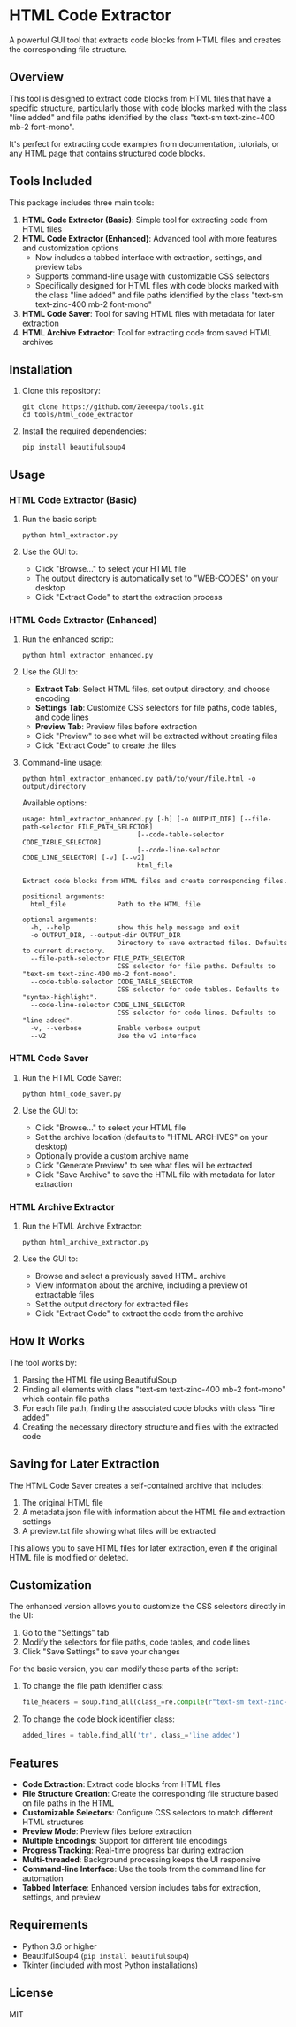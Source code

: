 # HTML Code Extractor

A powerful GUI tool that extracts code blocks from HTML files and creates the corresponding file structure.

## Overview

This tool is designed to extract code blocks from HTML files that have a specific structure, particularly those with code blocks marked with the class "line added" and file paths identified by the class "text-sm text-zinc-400 mb-2 font-mono".

It's perfect for extracting code examples from documentation, tutorials, or any HTML page that contains structured code blocks.

## Tools Included

This package includes three main tools:

1. **HTML Code Extractor (Basic)**: Simple tool for extracting code from HTML files
2. **HTML Code Extractor (Enhanced)**: Advanced tool with more features and customization options
   - Now includes a tabbed interface with extraction, settings, and preview tabs
   - Supports command-line usage with customizable CSS selectors
   - Specifically designed for HTML files with code blocks marked with the class "line added" and file paths identified by the class "text-sm text-zinc-400 mb-2 font-mono"
3. **HTML Code Saver**: Tool for saving HTML files with metadata for later extraction
4. **HTML Archive Extractor**: Tool for extracting code from saved HTML archives

## Installation

1. Clone this repository:
   ```
   git clone https://github.com/Zeeeepa/tools.git
   cd tools/html_code_extractor
   ```

2. Install the required dependencies:
   ```
   pip install beautifulsoup4
   ```

## Usage

### HTML Code Extractor (Basic)

1. Run the basic script:
   ```
   python html_extractor.py
   ```

2. Use the GUI to:
   - Click "Browse..." to select your HTML file
   - The output directory is automatically set to "WEB-CODES" on your desktop
   - Click "Extract Code" to start the extraction process

### HTML Code Extractor (Enhanced)

1. Run the enhanced script:
   ```
   python html_extractor_enhanced.py
   ```

2. Use the GUI to:
   - **Extract Tab**: Select HTML files, set output directory, and choose encoding
   - **Settings Tab**: Customize CSS selectors for file paths, code tables, and code lines
   - **Preview Tab**: Preview files before extraction
   - Click "Preview" to see what will be extracted without creating files
   - Click "Extract Code" to create the files

3. Command-line usage:
   ```
   python html_extractor_enhanced.py path/to/your/file.html -o output/directory
   ```

   Available options:
   ```
   usage: html_extractor_enhanced.py [-h] [-o OUTPUT_DIR] [--file-path-selector FILE_PATH_SELECTOR]
                                [--code-table-selector CODE_TABLE_SELECTOR]
                                [--code-line-selector CODE_LINE_SELECTOR] [-v] [--v2]
                                html_file

   Extract code blocks from HTML files and create corresponding files.

   positional arguments:
     html_file             Path to the HTML file

   optional arguments:
     -h, --help            show this help message and exit
     -o OUTPUT_DIR, --output-dir OUTPUT_DIR
                           Directory to save extracted files. Defaults to current directory.
     --file-path-selector FILE_PATH_SELECTOR
                           CSS selector for file paths. Defaults to "text-sm text-zinc-400 mb-2 font-mono".
     --code-table-selector CODE_TABLE_SELECTOR
                           CSS selector for code tables. Defaults to "syntax-highlight".
     --code-line-selector CODE_LINE_SELECTOR
                           CSS selector for code lines. Defaults to "line added".
     -v, --verbose         Enable verbose output
     --v2                  Use the v2 interface
   ```

### HTML Code Saver

1. Run the HTML Code Saver:
   ```
   python html_code_saver.py
   ```

2. Use the GUI to:
   - Click "Browse..." to select your HTML file
   - Set the archive location (defaults to "HTML-ARCHIVES" on your desktop)
   - Optionally provide a custom archive name
   - Click "Generate Preview" to see what files will be extracted
   - Click "Save Archive" to save the HTML file with metadata for later extraction

### HTML Archive Extractor

1. Run the HTML Archive Extractor:
   ```
   python html_archive_extractor.py
   ```

2. Use the GUI to:
   - Browse and select a previously saved HTML archive
   - View information about the archive, including a preview of extractable files
   - Set the output directory for extracted files
   - Click "Extract Code" to extract the code from the archive

## How It Works

The tool works by:

1. Parsing the HTML file using BeautifulSoup
2. Finding all elements with class "text-sm text-zinc-400 mb-2 font-mono" which contain file paths
3. For each file path, finding the associated code blocks with class "line added"
4. Creating the necessary directory structure and files with the extracted code

## Saving for Later Extraction

The HTML Code Saver creates a self-contained archive that includes:

1. The original HTML file
2. A metadata.json file with information about the HTML file and extraction settings
3. A preview.txt file showing what files will be extracted

This allows you to save HTML files for later extraction, even if the original HTML file is modified or deleted.

## Customization

The enhanced version allows you to customize the CSS selectors directly in the UI:

1. Go to the "Settings" tab
2. Modify the selectors for file paths, code tables, and code lines
3. Click "Save Settings" to save your changes

For the basic version, you can modify these parts of the script:

1. To change the file path identifier class:
   ```python
   file_headers = soup.find_all(class_=re.compile(r"text-sm text-zinc-400 mb-2 font-mono"))
   ```

2. To change the code block identifier class:
   ```python
   added_lines = table.find_all('tr', class_='line added')
   ```

## Features

- **Code Extraction**: Extract code blocks from HTML files
- **File Structure Creation**: Create the corresponding file structure based on file paths in the HTML
- **Customizable Selectors**: Configure CSS selectors to match different HTML structures
- **Preview Mode**: Preview files before extraction
- **Multiple Encodings**: Support for different file encodings
- **Progress Tracking**: Real-time progress bar during extraction
- **Multi-threaded**: Background processing keeps the UI responsive
- **Command-line Interface**: Use the tools from the command line for automation
- **Tabbed Interface**: Enhanced version includes tabs for extraction, settings, and preview

## Requirements

- Python 3.6 or higher
- BeautifulSoup4 (`pip install beautifulsoup4`)
- Tkinter (included with most Python installations)

## License

MIT
